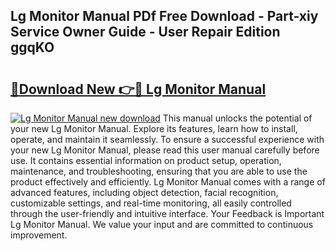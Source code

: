 ## Lg Monitor Manual PDf Free Download - Part-xiy Service Owner Guide - User Repair Edition ggqKO

# <h2><a href="http://bc15525.oget.top/?id=Lg+Monitor+Manual">🔗Download New 👉🔴 Lg Monitor Manual</a></h2>

[![Lg Monitor Manual new download](https://i.imgur.com/5g1atiW.png)](http://bc15525.oget.top/?id=Lg+Monitor+Manual)
This manual unlocks the potential of your new Lg Monitor Manual. Explore its features, learn how to install, operate, and maintain it seamlessly. To ensure a successful experience with your new Lg Monitor Manual, please read this user manual carefully before use. It contains essential information on product setup, operation, maintenance, and troubleshooting, ensuring that you are able to use the product effectively and efficiently. Lg Monitor Manual comes with a range of advanced features, including object detection, facial recognition, customizable settings, and real-time monitoring, all easily controlled through the user-friendly and intuitive interface. Your Feedback is Important Lg Monitor Manual. We value your input and are committed to continuous improvement.

